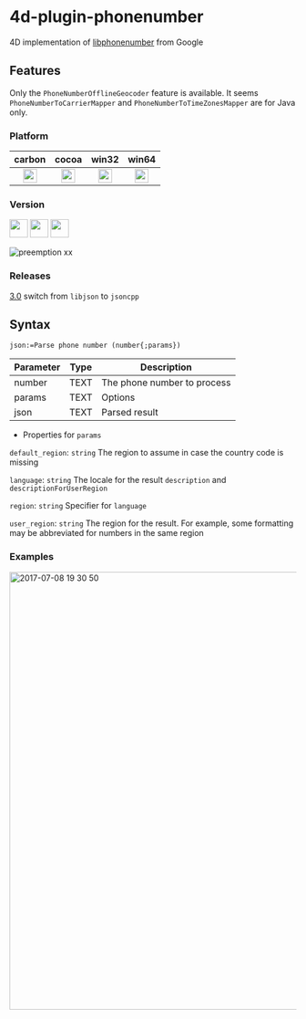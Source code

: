 # 4d-plugin-phonenumber
4D implementation of [libphonenumber](https://github.com/googlei18n/libphonenumber) from Google

## Features

Only the ``PhoneNumberOfflineGeocoder`` feature is available. It seems ``PhoneNumberToCarrierMapper`` and ``PhoneNumberToTimeZonesMapper`` are for Java only. 

### Platform

| carbon | cocoa | win32 | win64 |
|:------:|:-----:|:---------:|:---------:|
|<img src="https://cloud.githubusercontent.com/assets/1725068/22371562/1b091f0a-e4db-11e6-8458-8653954a7cce.png" width="24" height="24" />|<img src="https://cloud.githubusercontent.com/assets/1725068/22371562/1b091f0a-e4db-11e6-8458-8653954a7cce.png" width="24" height="24" />|<img src="https://cloud.githubusercontent.com/assets/1725068/22371562/1b091f0a-e4db-11e6-8458-8653954a7cce.png" width="24" height="24" />|<img src="https://cloud.githubusercontent.com/assets/1725068/22371562/1b091f0a-e4db-11e6-8458-8653954a7cce.png" width="24" height="24" />|

### Version

<img src="https://cloud.githubusercontent.com/assets/1725068/18940649/21945000-8645-11e6-86ed-4a0f800e5a73.png" width="32" height="32" /> <img src="https://cloud.githubusercontent.com/assets/1725068/18940648/2192ddba-8645-11e6-864d-6d5692d55717.png" width="32" height="32" /> <img src="https://user-images.githubusercontent.com/1725068/41266195-ddf767b2-6e30-11e8-9d6b-2adf6a9f57a5.png" width="32" height="32" />

![preemption xx](https://user-images.githubusercontent.com/1725068/41327179-4e839948-6efd-11e8-982b-a670d511e04f.png)

### Releases

[3.0](https://github.com/miyako/4d-plugin-phonenumber/releases/tag/3.0) switch from ``libjson`` to ``jsoncpp``  

## Syntax

```
json:=Parse phone number (number{;params})
```

Parameter|Type|Description
------------|------------|----
number|TEXT|The phone number to process
params|TEXT|Options
json|TEXT|Parsed result

* Properties for ``params``

``default_region``: ``string`` The region to assume in case the country code is missing

``language``: ``string`` The locale for the result ``description`` and ``descriptionForUserRegion``

``region``: ``string`` Specifier for ``language``

``user_region``: ``string`` The region for the result. For example, some formatting may be abbreviated for numbers in the same region

### Examples

<img width="767" alt="2017-07-08 19 30 50" src="https://user-images.githubusercontent.com/1725068/27984649-60acdadc-6416-11e7-9b56-f74e1b1b804a.png">
